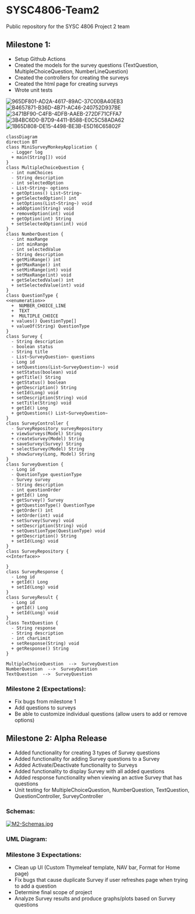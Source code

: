 # SYSC4806-Team2

Public repository for the SYSC 4806 Project 2 team

## Milestone 1:

- Setup Github Actions
- Created the models for the survey questions (TextQuestion, MultipleChoiceQuestion, NumberLineQuestion)
- Created the controllers for creating the surveys
- Created the html page for creating surveys
- Wrote unit tests

![965DF801-AD2A-4617-89AC-37C00BA40EB3](https://user-images.githubusercontent.com/72236016/223782303-df8389c6-d7f4-4e5b-8bfa-3421850777d3.jpg)
![B4657871-B36D-4B71-AC46-240752D937BE](https://user-images.githubusercontent.com/72236016/223782400-b2a0d600-f998-4b9f-8331-2609a38a62ef.jpg)
![3471BF90-C4FB-4DFB-AAEB-272DF71CFFA7](https://user-images.githubusercontent.com/72236016/223782412-26d3f17f-645e-47ef-88f3-05a627b0ca31.jpg)
![3B4BC6D0-B7D9-4411-B588-E0C5C58ADA62](https://user-images.githubusercontent.com/72236016/223782424-4723c43b-040b-460d-b02e-a03ae0d54f9a.jpg)
![1B65D808-DE15-4498-BE3B-E5D16C65802F](https://user-images.githubusercontent.com/72236016/223782443-869fff06-2271-4d30-8326-10813c6091c9.jpg)

```mermaid
classDiagram
direction BT
class MiniSurveyMonkeyApplication {
  - Logger log
  + main(String[]) void
}
class MultipleChoiceQuestion {
  - int numChoices
  - String description
  - int selectedOption
  - List~String~ options
  + getOptions() List~String~
  + getSelectedOption() int
  + setOptions(List~String~) void
  + addOption(String) void
  + removeOption(int) void
  + getOption(int) String
  + setSelectedOption(int) void
}
class NumberQuestion {
  - int maxRange
  - int minRange
  - int selectedValue
  - String description
  + getMinRange() int
  + getMaxRange() int
  + setMinRange(int) void
  + setMaxRange(int) void
  + getSelectedValue() int
  + setSelectedValue(int) void
}
class QuestionType {
<<enumeration>>
  +  NUMBER_CHOICE_LINE
  +  TEXT
  +  MULTIPLE_CHOICE
  + values() QuestionType[]
  + valueOf(String) QuestionType
}
class Survey {
  - String description
  - boolean status
  - String title
  - List~SurveyQuestion~ questions
  - Long id
  + setQuestions(List~SurveyQuestion~) void
  + setStatus(boolean) void
  + getTitle() String
  + getStatus() boolean
  + getDescription() String
  + setId(Long) void
  + setDescription(String) void
  + setTitle(String) void
  + getId() Long
  + getQuestions() List~SurveyQuestion~
}
class SurveyController {
  - SurveyRepository surveyRepository
  + viewSurveys(Model) String
  + createSurvey(Model) String
  + saveSurvey(Survey) String
  + selectSurvey(Model) String
  + showSurvey(Long, Model) String
}
class SurveyQuestion {
  - Long id
  - QuestionType questionType
  - Survey survey
  - String description
  - int questionOrder
  + getId() Long
  + getSurvey() Survey
  + getQuestionType() QuestionType
  + getOrder() int
  + setOrder(int) void
  + setSurvey(Survey) void
  + setDescription(String) void
  + setQuestionType(QuestionType) void
  + getDescription() String
  + setId(Long) void
}
class SurveyRepository {
<<Interface>>

}
class SurveyResponse {
  - Long id
  + getId() Long
  + setId(Long) void
}
class SurveyResult {
  - Long id
  + getId() Long
  + setId(Long) void
}
class TextQuestion {
  - String response
  - String description
  - int charLimit
  + setResponse(String) void
  + getResponse() String
}

MultipleChoiceQuestion  -->  SurveyQuestion 
NumberQuestion  -->  SurveyQuestion 
TextQuestion  -->  SurveyQuestion 
```

### Milestone 2 (Expectations):

- Fix bugs from milestone 1
- Add questions to surveys
- Be able to customize individual questions (allow users to add or remove options)


## Milestone 2: Alpha Release

- Added functionality for creating 3 types of Survey questions
- Added functionality for adding Survey questions to a Survey
- Added Activate/Deactivate functionality to Surveys
- Added functionality to display Survey with all added questions
- Added response functionality when viewing an active Survey that has questions
- Unit testing for MultipleChoiceQuestion, NumberQuestion, TextQuestion, QuestionController, SurveyController


### Schemas:

[![M2-Schemas.jpg](https://i.postimg.cc/3RJdBLPP/M2-Schemas.jpg)](https://postimg.cc/94KmXBXp)


### UML Diagram:


### Milestone 3 Expectations:

- Clean up UI (Custom Thymeleaf template, NAV bar, Format for Home page)
- Fix bugs that cause duplicate Survey if user refreshes page when trying to add a question
- Determine final scope of project
- Analyze Survey results and produce graphs/plots based on Survey questions
